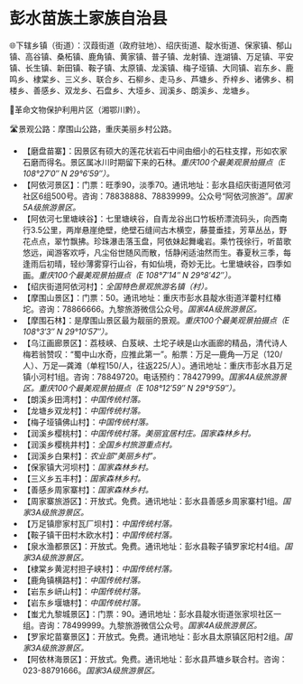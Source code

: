# 彭水苗族土家族自治县  
🌐下辖乡镇（街道）：汉葭街道（政府驻地）、绍庆街道、靛水街道、保家镇、郁山镇、高谷镇、桑柘镇、鹿角镇、黄家镇、普子镇、龙射镇、连湖镇、万足镇、平安镇、长生镇、新田镇、鞍子镇、太原镇、龙溪镇、梅子垭镇、大同镇、岩东乡、鹿鸣乡、棣棠乡、三义乡、联合乡、石柳乡、走马乡、芦塘乡、乔梓乡、诸佛乡、桐楼乡、善感乡、双龙乡、石盘乡、大垭乡、润溪乡、朗溪乡、龙塘乡。  
  
🚩革命文物保护利用片区（湘鄂川黔）。  
  
🛣️景观公路：摩围山公路，重庆美丽乡村公路。  
  
* 【磨盘苗寨】：因景区有硕大的莲花状岩石中间由细小的石柱支撑，形如农家石磨而得名。景区属冰川时期留下来的石林。*重庆100个最美观景拍摄点（E 108°27′0″ N 29°6′59″）。*
* 【阿依河景区】：门票：旺季90，淡季70。通讯地址：彭水县绍庆街道阿依河社区6组500号。咨询：78838888、78839999。公众号“阿依河旅游”。*国家5A级旅游景区。*  
* 【阿依河七里塘峡谷】：七里塘峡谷，自青龙谷出口竹板桥漂流码头，向西南行3.5公里，两岸悬崖绝壁，绝壁石缝间古木横空，藤蔓垂挂，芳草丛丛，野花点点，翠竹飘拂。珍珠瀑击落玉盘，阿依妹起舞巉岩。乘竹筏徐行，听苗歌悠远，闻游客欢呼，凡尘俗世随风而散，恬静闲适油然而生。春夏秋三季，每逢雨后初晴，轻纱薄雾穿行山谷，有如仙境，奇妙无比。七里塘峡谷，四季如画。*重庆100个最美观景拍摄点（E 108°7′14″ N 29°8′42″）。*
* 【绍庆街道阿依河村】：*全国特色景观旅游名镇（村）。*
* 【摩围山景区】：门票：50。通讯地址：重庆市彭水县靛水街道洋藿村红椿坨。咨询：78866666。九黎旅游微信公众号。*国家4A级旅游景区。*  
* 【摩围石林】：是摩围山景区最为靓丽的景观。*重庆100个最美观景拍摄点（E 108°3′3″ N 29°10′57″）。*
* 【乌江画廊景区】：荔枝峡、白芨峡、土坨子峡是山水画廊的精品，清代诗人梅若翁赞叹：“蜀中山水奇，应推此第一”。船票：万足—鹿角—万足（120/人）、万足—龚滩（单程150/人，往返225/人）。通讯地址：重庆市彭水县万足镇小河村1组。咨询：78849720。电话预约：78427999。*国家4A级旅游景区。重庆100个最美观景拍摄点（E 108°12′59″ N 29°9′59″）。*  
* 【朗溪乡田湾村】：*中国传统村落。*
* 【龙塘乡双龙村】：*中国传统村落。*
* 【梅子垭镇佛山村】：*中国传统村落。*
* 【润溪乡樱桃村】：*中国传统村落。美丽宜居村庄。国家森林乡村。*
* 【润溪乡樱桃井村】：*全国乡村旅游重点村。*
* 【润溪乡白果村】：*农业部“美丽乡村”。*
* 【保家镇大河坝村】：*国家森林乡村。*
* 【三义乡五丰村】：*国家森林乡村。*
* 【善感乡周家寨村】：*国家森林乡村。*
* 【周家寨旅游区】：开放式。免费。通讯地址：彭水县善感乡周家寨村1组。*国家3A级旅游景区。*  
* 【万足镇廖家村瓦厂坝村】：*中国传统村落。*
* 【鞍子镇干田村木欧水村】：*中国传统村落。*
* 【泉水渔都景区】：开放式。免费。通讯地址：彭水县鞍子镇罗家坨村4组。*国家3A级旅游景区。*  
* 【棣棠乡黄泥村担子峡村】：*中国传统村落。*  
* 【鹿角镇横路村】：*中国传统村落。*  
* 【岩东乡岍山村】：*中国传统村落。*  
* 【岩东乡堰塘村】：*中国传统村落。*    
* 【蚩尤九黎城景区】：门票：90。通讯地址：彭水县靛水街道张家坝社区一组。咨询：78499999。九黎旅游微信公众号。*国家4A级旅游景区。*  
* 【罗家坨苗寨景区】：开放式。免费。通讯地址：彭水县太原镇区阳村2组。*国家3A级旅游景区。*  
* 【阿依林海景区】：开放式。免费。通讯地址：彭水县芦塘乡联合村。咨询：023-88791666。*国家3A级旅游景区。*  